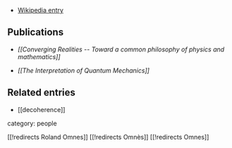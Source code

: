 

* [Wikipedia entry](http://en.wikipedia.org/wiki/Roland_Omn%C3%A8s)


## Publications

* _[[Converging Realities -- Toward a common philosophy of physics and mathematics]]_

* _[[The Interpretation of Quantum Mechanics]]_

## Related entries

* [[decoherence]]

category: people

[[!redirects Roland Omnes]]
[[!redirects Omnès]]
[[!redirects Omnes]]